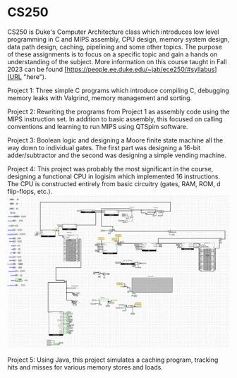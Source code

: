 # CS250

CS250 is Duke's Computer Architecture class which introduces low level programming in C and MIPS assembly, CPU design, memory system design, data path design, caching, pipelining and some other topics. The purpose of these assignments is to focus on a specific topic and gain a hands on understanding of the subject. More information on this course taught in Fall 2023 can be found [https://people.ee.duke.edu/~jab/ece250/#syllabus](URL "here").

Project 1: Three simple C programs which introduce compiling C, debugging memory leaks with Valgrind, memory management and sorting.

Project 2: Rewriting the programs from Project 1 as assembly code using the MIPS instruction set. In addition to basic assembly, this focused on calling conventions and learning to run MIPS using QTSpim software.

Project 3: Boolean logic and designing a Moore finite state machine all the way down to individual gates. The first part was designing a 16-bit adder/subtractor and the second was designing a simple vending machine.

Project 4: This project was probably the most significant in the course, designing a functional CPU in logisim which implemented 16 instructions. The CPU is constructed entirely from basic circuitry (gates, RAM, ROM, d flip-flops, etc.). 
![CPU image](./homework-4-cpu/cpu_picture.png)

Project 5: Using Java, this project simulates a caching program, tracking hits and misses for various memory stores and loads. 
